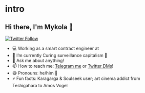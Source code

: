 # intro

## Hi there, I'm Mykola 👋
[![Twitter Follow](https://img.shields.io/twitter/follow/nicksvyaznoy?style=social)](https://twitter.com/intent/follow?screen_name=nicksvyaznoy)

<!--
**MSiusko/intro** is a ✨ _special_ ✨ repository because its `README.md` (this file) appears on your GitHub profile.

Here are some ideas to get you started:
-->

- 💻 Working as a smart contract engineer at  
- 🌱 I’m currently Curing surveillance capitalism 💨
- 💬 Ask me about anything!
- 📫 How to reach me: [Telegram me](link:https://t.me/svyaznoy911) or [Twitter DMs](https://twitter.com/nicksvyaznoy)!
- 😄 Pronouns: he/him 🕺
- ⚡ Fun facts: Karagarga & Soulseek user; art cinema addict from Teshigahara to Amos Vogel
